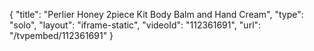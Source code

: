 {
    "title": "Perlier Honey 2piece Kit  Body Balm and Hand Cream",
    "type": "solo",
    "layout": "iframe-static",
    "videoId": "112361691",
    "url": "\/tvpembed\/112361691"
}